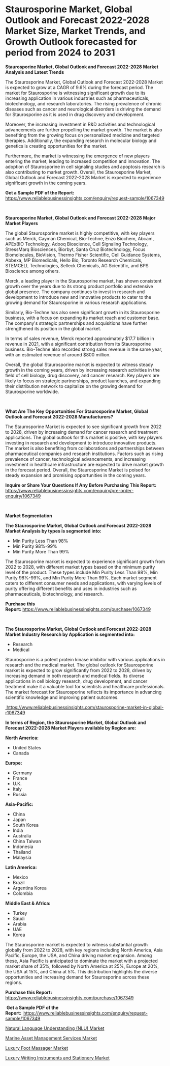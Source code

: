 <p><h1>Staurosporine Market, Global Outlook and Forecast 2022-2028 Market Size, Market Trends, and Growth Outlook forecasted for period from 2024 to 2031</h1></p><p><strong>Staurosporine Market, Global Outlook and Forecast 2022-2028 Market Analysis and Latest Trends</strong></p>
<p><p>The Staurosporine Market, Global Outlook and Forecast 2022-2028 Market is expected to grow at a CAGR of 9.6% during the forecast period. The market for Staurosporine is witnessing significant growth due to its increasing application in various industries such as pharmaceuticals, biotechnology, and research laboratories. The rising prevalence of chronic diseases such as cancer and neurological disorders is driving the demand for Staurosporine as it is used in drug discovery and development.</p><p>Moreover, the increasing investment in R&D activities and technological advancements are further propelling the market growth. The market is also benefiting from the growing focus on personalized medicine and targeted therapies. Additionally, the expanding research in molecular biology and genetics is creating opportunities for the market.</p><p>Furthermore, the market is witnessing the emergence of new players entering the market, leading to increased competition and innovation. The adoption of Staurosporine in cell signaling studies and apoptosis research is also contributing to market growth. Overall, the Staurosporine Market, Global Outlook and Forecast 2022-2028 Market is expected to experience significant growth in the coming years.</p></p>
<p><strong>Get a Sample PDF of the Report:&nbsp;</strong> <a href="https://www.reliablebusinessinsights.com/enquiry/request-sample/1067349">https://www.reliablebusinessinsights.com/enquiry/request-sample/1067349</a></p>
<p>&nbsp;</p>
<p><strong>Staurosporine Market, Global Outlook and Forecast 2022-2028 Major Market Players</strong></p>
<p><p>The global Staurosporine market is highly competitive, with key players such as Merck, Cayman Chemical, Bio-Techne, Enzo Biochem, Abcam, APExBIO Technology, Adooq Bioscience, Cell Signaling Technology, StressMarq Biosciences, Biorbyt, Santa Cruz Biotechnology, Focus Biomolecules, BioVision, Thermo Fisher Scientific, Cell Guidance Systems, Abbexa, MP Biomedicals, Hello Bio, Toronto Research Chemicals, STEMCELL Technologies, Selleck Chemicals, AG Scientific, and BPS Bioscience among others.</p><p>Merck, a leading player in the Staurosporine market, has shown consistent growth over the years due to its strong product portfolio and extensive global presence. The company continues to invest in research and development to introduce new and innovative products to cater to the growing demand for Staurosporine in various research applications.</p><p>Similarly, Bio-Techne has also seen significant growth in its Staurosporine business, with a focus on expanding its market reach and customer base. The company's strategic partnerships and acquisitions have further strengthened its position in the global market.</p><p>In terms of sales revenue, Merck reported approximately $17.7 billion in revenue in 2021, with a significant contribution from its Staurosporine business. Bio-Techne also recorded strong sales revenue in the same year, with an estimated revenue of around $800 million.</p><p>Overall, the global Staurosporine market is expected to witness steady growth in the coming years, driven by increasing research activities in the field of cell biology, drug discovery, and cancer research. Key players are likely to focus on strategic partnerships, product launches, and expanding their distribution network to capitalize on the growing demand for Staurosporine worldwide.</p></p>
<p>&nbsp;</p>
<p><strong>What Are The Key Opportunities For Staurosporine Market, Global Outlook and Forecast 2022-2028 Manufacturers?</strong></p>
<p><p>The Staurosporine Market is expected to see significant growth from 2022 to 2028, driven by increasing demand for cancer research and treatment applications. The global outlook for this market is positive, with key players investing in research and development to introduce innovative products. The market is also benefiting from collaborations and partnerships between pharmaceutical companies and research institutions. Factors such as rising prevalence of cancer, technological advancements, and increasing investment in healthcare infrastructure are expected to drive market growth in the forecast period. Overall, the Staurosporine Market is poised for steady expansion and promising opportunities in the coming years.</p></p>
<p><strong>Inquire or Share Your Questions If Any Before Purchasing This Report:</strong> <a href="https://www.reliablebusinessinsights.com/enquiry/pre-order-enquiry/1067349">https://www.reliablebusinessinsights.com/enquiry/pre-order-enquiry/1067349</a></p>
<p>&nbsp;</p>
<p><strong>Market Segmentation</strong></p>
<p><strong>The Staurosporine Market, Global Outlook and Forecast 2022-2028 Market Analysis by types is segmented into:</strong></p>
<p><ul><li>Min Purity Less Than 98%</li><li>Min Purity 98%-99%</li><li>Min Purity More Than 99%</li></ul></p>
<p><p>The Staurosporine market is expected to experience significant growth from 2022 to 2028, with different market types based on the minimum purity level of the product. These types include Min Purity Less Than 98%, Min Purity 98%-99%, and Min Purity More Than 99%. Each market segment caters to different consumer needs and applications, with varying levels of purity offering different benefits and uses in industries such as pharmaceuticals, biotechnology, and research.</p></p>
<p><strong>Purchase this Report:&nbsp;</strong><a href="https://www.reliablebusinessinsights.com/purchase/1067349">https://www.reliablebusinessinsights.com/purchase/1067349</a></p>
<p>&nbsp;</p>
<p><strong>The Staurosporine Market, Global Outlook and Forecast 2022-2028 Market Industry Research by Application is segmented into:</strong></p>
<p><ul><li>Research</li><li>Medical</li></ul></p>
<p><p>Staurosporine is a potent protein kinase inhibitor with various applications in research and the medical market. The global outlook for Staurosporine market is expected to grow significantly from 2022 to 2028, driven by increasing demand in both research and medical fields. Its diverse applications in cell biology research, drug development, and cancer treatment make it a valuable tool for scientists and healthcare professionals. The market forecast for Staurosporine reflects its importance in advancing scientific knowledge and improving patient outcomes.</p></p>
<p><a href="https://www.reliablebusinessinsights.com/staurosporine-market-in-global-r1067349">&nbsp;https://www.reliablebusinessinsights.com/staurosporine-market-in-global-r1067349</a></p>
<p><strong>In terms of Region, the Staurosporine Market, Global Outlook and Forecast 2022-2028 Market Players available by Region are:</strong></p>
<p>
    <p> <strong> North America: </strong>
        <ul>
            <li>United States</li>
            <li>Canada</li>
        </ul>
        </p> 
    <p> <strong> Europe: </strong>
        <ul>
            <li>Germany</li>
            <li>France</li>
            <li>U.K.</li>
            <li>Italy</li>
            <li>Russia</li>
        </ul>
        </p> 
    <p> <strong> Asia-Pacific: </strong>
        <ul>
            <li>China</li>
            <li>Japan</li>
            <li>South Korea</li>
            <li>India</li>
            <li>Australia</li>
            <li>China Taiwan</li>
            <li>Indonesia</li>
            <li>Thailand</li>
            <li>Malaysia</li>
        </ul>
        </p> 
    <p> <strong> Latin America: </strong>
        <ul>
            <li>Mexico</li>
            <li>Brazil</li>
            <li>Argentina Korea</li>
            <li>Colombia</li>
        </ul>
        </p> 
    <p> <strong> Middle East & Africa: </strong>
        <ul>
            <li>Turkey</li>
            <li>Saudi</li>
            <li>Arabia</li>
            <li>UAE</li>
            <li>Korea</li>
        </ul>
    </p>
    </p>
<p><p>The Staurosporine market is expected to witness substantial growth globally from 2022 to 2028, with key regions including North America, Asia Pacific, Europe, the USA, and China driving market expansion. Among these, Asia Pacific is anticipated to dominate the market with a projected market share of 35%, followed by North America at 25%, Europe at 20%, the USA at 15%, and China at 5%. This distribution highlights the diverse opportunities and increasing demand for Staurosporine across these regions.</p></p>
<p><strong>Purchase this Report: </strong><a href="https://www.reliablebusinessinsights.com/purchase/1067349">https://www.reliablebusinessinsights.com/purchase/1067349</a></p>
<p>&nbsp;<strong>Get a Sample PDF of the Report:&nbsp;&nbsp;</strong><a href="https://www.reliablebusinessinsights.com/enquiry/request-sample/1067349">https://www.reliablebusinessinsights.com/enquiry/request-sample/1067349</a></p>
<p><strong></strong></p>
<p><p><a href="https://www.linkedin.com/pulse/natural-language-understanding-nlu-market-size-share-analysis-nczrf">Natural Language Understanding (NLU) Market</a></p><p><a href="https://www.linkedin.com/pulse/marine-asset-management-services-market-forecast-global-trends-g3smf">Marine Asset Management Services Market</a></p><p><a href="https://github.com/smithy59/Market-Research-Report-List-1/blob/main/luxury-foot-massager-market.md">Luxury Foot Massager Market</a></p><p><a href="https://github.com/neilMartin36/Market-Research-Report-List-1/blob/main/luxury-writing-instruments-and-stationery-market.md">Luxury Writing Instruments and Stationery Market</a></p></p>